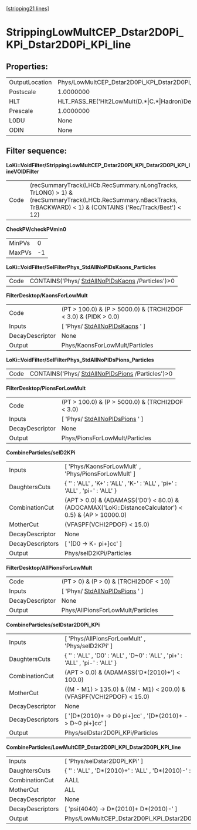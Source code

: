 [[stripping21 lines]](./stripping21-index)

# StrippingLowMultCEP_Dstar2D0Pi_KPi_Dstar2D0Pi_KPi_line

## Properties:

|                |                                                              |
|----------------|--------------------------------------------------------------|
| OutputLocation | Phys/LowMultCEP_Dstar2D0Pi_KPi_Dstar2D0Pi_KPi_line/Particles |
| Postscale      | 1.0000000                                                    |
| HLT            | HLT_PASS_RE('Hlt2LowMult(D.\*\|C.\*\|Hadron)Decision')       |
| Prescale       | 1.0000000                                                    |
| L0DU           | None                                                         |
| ODIN           | None                                                         |

## Filter sequence:

**LoKi::VoidFilter/StrippingLowMultCEP_Dstar2D0Pi_KPi_Dstar2D0Pi_KPi_lineVOIDFilter**

|      |                                                                                                                                                                     |
|------|---------------------------------------------------------------------------------------------------------------------------------------------------------------------|
| Code | (recSummaryTrack(LHCb.RecSummary.nLongTracks, TrLONG) \> 1) & (recSummaryTrack(LHCb.RecSummary.nBackTracks, TrBACKWARD) \< 1) & (CONTAINS ('Rec/Track/Best') \< 12) |

**CheckPV/checkPVmin0**

|        |     |
|--------|-----|
| MinPVs | 0   |
| MaxPVs | -1  |

**LoKi::VoidFilter/SelFilterPhys_StdAllNoPIDsKaons_Particles**

|      |                                                                                      |
|------|--------------------------------------------------------------------------------------|
| Code | CONTAINS('Phys/ [StdAllNoPIDsKaons](./stripping21-stdallnopidskaons) /Particles')\>0 |

**FilterDesktop/KaonsForLowMult**

|                 |                                                                     |
|-----------------|---------------------------------------------------------------------|
| Code            | (PT \> 100.0) & (P \> 5000.0) & (TRCHI2DOF \< 3.0) & (PIDK \> 0.0)  |
| Inputs          | [ 'Phys/ [StdAllNoPIDsKaons](./stripping21-stdallnopidskaons) ' ] |
| DecayDescriptor | None                                                                |
| Output          | Phys/KaonsForLowMult/Particles                                      |

**LoKi::VoidFilter/SelFilterPhys_StdAllNoPIDsPions_Particles**

|      |                                                                                      |
|------|--------------------------------------------------------------------------------------|
| Code | CONTAINS('Phys/ [StdAllNoPIDsPions](./stripping21-stdallnopidspions) /Particles')\>0 |

**FilterDesktop/PionsForLowMult**

|                 |                                                                     |
|-----------------|---------------------------------------------------------------------|
| Code            | (PT \> 100.0) & (P \> 5000.0) & (TRCHI2DOF \< 3.0)                  |
| Inputs          | [ 'Phys/ [StdAllNoPIDsPions](./stripping21-stdallnopidspions) ' ] |
| DecayDescriptor | None                                                                |
| Output          | Phys/PionsForLowMult/Particles                                      |

**CombineParticles/selD2KPi**

|                  |                                                                                                          |
|------------------|----------------------------------------------------------------------------------------------------------|
| Inputs           | [ 'Phys/KaonsForLowMult' , 'Phys/PionsForLowMult' ]                                                    |
| DaughtersCuts    | { '' : 'ALL' , 'K+' : 'ALL' , 'K-' : 'ALL' , 'pi+' : 'ALL' , 'pi-' : 'ALL' }                             |
| CombinationCut   | (APT \> 0.0) & (ADAMASS('D0') \< 80.0) & (ADOCAMAX('LoKi::DistanceCalculator') \< 0.5) & (AP \> 10000.0) |
| MotherCut        | (VFASPF(VCHI2PDOF) \< 15.0)                                                                              |
| DecayDescriptor  | None                                                                                                     |
| DecayDescriptors | [ '[D0 -\> K- pi+]cc' ]                                                                              |
| Output           | Phys/selD2KPi/Particles                                                                                  |

**FilterDesktop/AllPionsForLowMult**

|                 |                                                                     |
|-----------------|---------------------------------------------------------------------|
| Code            | (PT \> 0) & (P \> 0) & (TRCHI2DOF \< 10)                            |
| Inputs          | [ 'Phys/ [StdAllNoPIDsPions](./stripping21-stdallnopidspions) ' ] |
| DecayDescriptor | None                                                                |
| Output          | Phys/AllPionsForLowMult/Particles                                   |

**CombineParticles/selDstar2D0Pi_KPi**

|                  |                                                                                |
|------------------|--------------------------------------------------------------------------------|
| Inputs           | [ 'Phys/AllPionsForLowMult' , 'Phys/selD2KPi' ]                              |
| DaughtersCuts    | { '' : 'ALL' , 'D0' : 'ALL' , 'D\~0' : 'ALL' , 'pi+' : 'ALL' , 'pi-' : 'ALL' } |
| CombinationCut   | (APT \> 0.0) & (ADAMASS('D\*(2010)+') \< 100.0)                                |
| MotherCut        | ((M - M1) \> 135.0) & ((M - M1) \< 200.0) & (VFASPF(VCHI2PDOF) \< 15.0)        |
| DecayDescriptor  | None                                                                           |
| DecayDescriptors | [ '[D\*(2010)+ -\> D0 pi+]cc' , '[D\*(2010)+ -\> D\~0 pi+]cc' ]          |
| Output           | Phys/selDstar2D0Pi_KPi/Particles                                               |

**CombineParticles/LowMultCEP_Dstar2D0Pi_KPi_Dstar2D0Pi_KPi_line**

|                  |                                                              |
|------------------|--------------------------------------------------------------|
| Inputs           | [ 'Phys/selDstar2D0Pi_KPi' ]                               |
| DaughtersCuts    | { '' : 'ALL' , 'D\*(2010)+' : 'ALL' , 'D\*(2010)-' : 'ALL' } |
| CombinationCut   | AALL                                                         |
| MotherCut        | ALL                                                          |
| DecayDescriptor  | None                                                         |
| DecayDescriptors | [ 'psi(4040) -\> D\*(2010)+ D\*(2010)-' ]                  |
| Output           | Phys/LowMultCEP_Dstar2D0Pi_KPi_Dstar2D0Pi_KPi_line/Particles |
